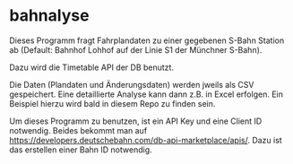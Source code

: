 # bahnalyse
Dieses Programm fragt Fahrplandaten zu einer gegebenen S-Bahn Station ab (Default: Bahnhof Lohhof auf der Linie S1 der Münchner S-Bahn).

Dazu wird die Timetable API der DB benutzt. 

Die Daten (Plandaten und Änderungsdaten) werden jweils als CSV gespeichert. Eine detaillierte Analyse kann dann z.B. in Excel erfolgen. Ein Beispiel hierzu wird bald in diesem Repo zu finden sein. 

Um dieses Programm zu benutzen, ist ein API Key und eine Client ID notwendig. Beides bekommt man auf https://developers.deutschebahn.com/db-api-marketplace/apis/. Dazu ist das erstellen einer Bahn ID notwendig. 




